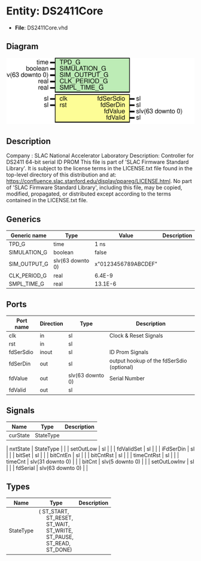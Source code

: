 # Entity: DS2411Core

- **File**: DS2411Core.vhd
## Diagram

![Diagram](DS2411Core.svg "Diagram")
## Description

Company    : SLAC National Accelerator Laboratory
Description: Controller for DS2411 64-bit serial ID PROM
This file is part of 'SLAC Firmware Standard Library'.
It is subject to the license terms in the LICENSE.txt file found in the
top-level directory of this distribution and at:
   https://confluence.slac.stanford.edu/display/ppareg/LICENSE.html.
No part of 'SLAC Firmware Standard Library', including this file,
may be copied, modified, propagated, or distributed except according to
the terms contained in the LICENSE.txt file.
## Generics

| Generic name | Type             | Value               | Description |
| ------------ | ---------------- | ------------------- | ----------- |
| TPD_G        | time             | 1 ns                |             |
| SIMULATION_G | boolean          | false               |             |
| SIM_OUTPUT_G | slv(63 downto 0) | x"0123456789ABCDEF" |             |
| CLK_PERIOD_G | real             | 6.4E-9              |             |
| SMPL_TIME_G  | real             | 13.1E-6             |             |
## Ports

| Port name | Direction | Type             | Description                               |
| --------- | --------- | ---------------- | ----------------------------------------- |
| clk       | in        | sl               | Clock & Reset Signals                     |
| rst       | in        | sl               |                                           |
| fdSerSdio | inout     | sl               | ID Prom Signals                           |
| fdSerDin  | out       | sl               | output hookup of the fdSerSdio (optional) |
| fdValue   | out       | slv(63 downto 0) | Serial Number                             |
| fdValid   | out       | sl               |                                           |
## Signals

| Name              | Type             | Description |
| ----------------- | ---------------- | ----------- |
| curState          | StateType        |             |
| 
      nxtState   | StateType        |             |
| setOutLow         | sl               |             |
| 
      fdValidSet | sl               |             |
| 
      iFdSerDin  | sl               |             |
| 
      bitSet     | sl               |             |
| 
      bitCntEn   | sl               |             |
| bitCntRst         | sl               |             |
| 
      timeCntRst | sl               |             |
| timeCnt           | slv(31 downto 0) |             |
| bitCnt            | slv(5 downto 0)  |             |
| setOutLowInv      | sl               |             |
| fdSerial          | slv(63 downto 0) |             |
## Types

| Name      | Type                                                                                                                                                                                                                                                                                          | Description |
| --------- | --------------------------------------------------------------------------------------------------------------------------------------------------------------------------------------------------------------------------------------------------------------------------------------------- | ----------- |
| StateType | ( ST_START,<br><span style="padding-left:20px"> ST_RESET,<br><span style="padding-left:20px"> ST_WAIT,<br><span style="padding-left:20px"> ST_WRITE,<br><span style="padding-left:20px"> ST_PAUSE,<br><span style="padding-left:20px"> ST_READ,<br><span style="padding-left:20px"> ST_DONE)  |             |
